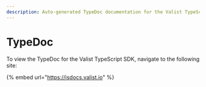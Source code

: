 ```yaml
---
description: Auto-generated TypeDoc documentation for the Valist TypeScript SDK
---
```


# TypeDoc

To view the TypeDoc for the Valist TypeScript SDK, navigate to the following site:

{% embed url="https://jsdocs.valist.io" %}
